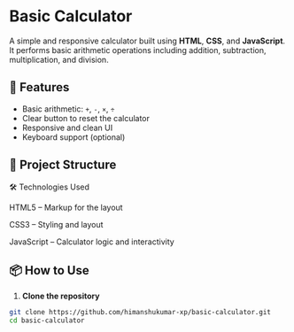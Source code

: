 # Basic Calculator

A simple and responsive calculator built using **HTML**, **CSS**, and **JavaScript**. It performs basic arithmetic operations including addition, subtraction, multiplication, and division.

## 🚀 Features

- Basic arithmetic: `+`, `-`, `×`, `÷`
- Clear button to reset the calculator
- Responsive and clean UI
- Keyboard support (optional)

## 📁 Project Structure


🛠️ Technologies Used

HTML5 – Markup for the layout

CSS3 – Styling and layout

JavaScript – Calculator logic and interactivity


## 📦 How to Use

1. **Clone the repository**

```bash
git clone https://github.com/himanshukumar-xp/basic-calculator.git
cd basic-calculator
```
